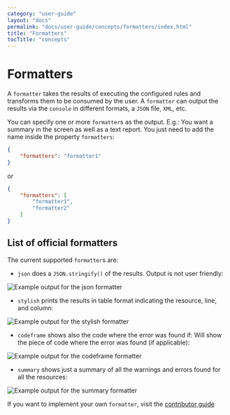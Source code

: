 ```yaml
---
category: "user-guide"
layout: "docs"
permalink: "docs/user-guide/concepts/formatters/index.html"
title: "Formatters"
tocTitle: "concepts"
---
```

# Formatters

A `formatter` takes the results of executing the configured rules and
transforms them to be consumed by the user. A `formatter` can output
the results via the `console` in different formats, a `JSON` file,
`XML`, etc.

You can specify one or more `formatter`s as the output. E.g.: You want
a summary in the screen as well as a text report. You just need to
add the name inside the property `formatters`:

```json
{
    "formatters": "formatter1"
}
```

or

```json
{
    "formatters": [
        "formatter1",
        "formatter2"
    ]
}
```

## List of official formatters

The current supported `formatter`s are:

* `json` does a `JSON.stringify()` of the results. Output
  is not user friendly:

![Example output for the json formatter](../images/json-output.png)

* `stylish` prints the results in table format indicating the resource,
  line, and column:

![Example output for the stylish formatter](../images/stylish-output.png)

* `codeframe` shows also the code where the error was found if: Will
  show the piece of code where the error was found (if applicable):

![Example output for the codeframe formatter](../images/codeframe.png)

* `summary` shows just a summary of all the warnings and errors found
  for all the resources:

![Example output for the summary formatter](../images/summary-output.png)

If you want to implement your own `formatter`, visit the [contributor
guide][contributor guide]

<!-- Link labels: -->

[contributor guide]: ../../../contributor-guide/formatters/
